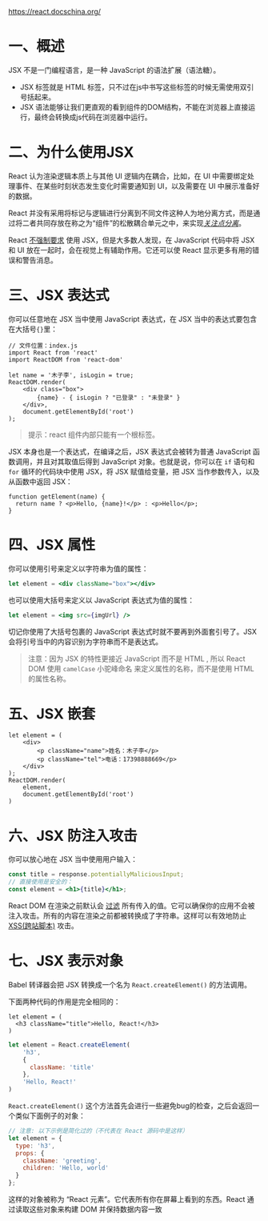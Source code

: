 <https://react.docschina.org/>

# 一、概述

JSX 不是一门编程语言，是一种 JavaScript 的语法扩展（语法糖）。

- JSX 标签就是 HTML 标签，只不过在js中书写这些标签的时候无需使用双引号括起来。
- JSX 语法能够让我们更直观的看到组件的DOM结构，不能在浏览器上直接运行，最终会转换成js代码在浏览器中运行。

# 二、为什么使用JSX

React 认为渲染逻辑本质上与其他 UI 逻辑内在耦合，比如，在 UI 中需要绑定处理事件、在某些时刻状态发生变化时需要通知到 UI，以及需要在 UI 中展示准备好的数据。

React 并没有采用将标记与逻辑进行分离到不同文件这种人为地分离方式，而是通过将二者共同存放在称之为“组件”的松散耦合单元之中，来实现[*关注点分离*](https://en.wikipedia.org/wiki/Separation_of_concerns)。

React [不强制要求](https://react.docschina.org/docs/react-without-jsx.html) 使用 JSX，但是大多数人发现，在 JavaScript 代码中将 JSX 和 UI 放在一起时，会在视觉上有辅助作用。它还可以使 React 显示更多有用的错误和警告消息。

# 三、JSX 表达式

你可以任意地在 JSX 当中使用 JavaScript 表达式，在 JSX 当中的表达式要包含在大括号`{}`里：

```react
// 文件位置：index.js
import React from 'react'
import ReactDOM from 'react-dom'

let name = '木子李', isLogin = true;
ReactDOM.render(
    <div class="box">
        {name} - { isLogin ? "已登录" : "未登录" }
    </div>,
    document.getElementById('root')   
);
```

> 提示：react 组件内部只能有一个根标签。

JSX 本身也是一个表达式，在编译之后，JSX 表达式会被转为普通 JavaScript 函数调用，并且对其取值后得到 JavaScript 对象。也就是说，你可以在 `if` 语句和 `for` 循环的代码块中使用 JSX，将 JSX 赋值给变量，把 JSX 当作参数传入，以及从函数中返回 JSX：

```react
function getElement(name) {
  return name ? <p>Hello, {name}!</p> : <p>Hello</p>;
}
```

# 四、JSX 属性

你可以使用引号来定义以字符串为值的属性：

```jsx
let element = <div className="box"></div>
```

也可以使用大括号来定义以 JavaScript 表达式为值的属性：

```jsx
let element = <img src={imgUrl} />
```

切记你使用了大括号包裹的 JavaScript 表达式时就不要再到外面套引号了。JSX 会将引号当中的内容识别为字符串而不是表达式。

> 注意：因为 JSX 的特性更接近 JavaScript 而不是 HTML , 所以 React DOM 使用 `camelCase` 小驼峰命名 来定义属性的名称，而不是使用 HTML 的属性名称。

# 五、JSX 嵌套

```react
let element = (
    <div>
        <p className="name">姓名：木子李</p>
        <p className="tel">电话：17398888669</p>
    </div>
);
ReactDOM.render(
    element,
    document.getElementById('root')
)
```

# 六、JSX 防注入攻击

你可以放心地在 JSX 当中使用用户输入：

```jsx
const title = response.potentiallyMaliciousInput;
// 直接使用是安全的：
const element = <h1>{title}</h1>;
```

React DOM 在渲染之前默认会 [过滤](http://stackoverflow.com/questions/7381974/which-characters-need-to-be-escaped-on-html) 所有传入的值。它可以确保你的应用不会被注入攻击。所有的内容在渲染之前都被转换成了字符串。这样可以有效地防止 [XSS(跨站脚本)](https://en.wikipedia.org/wiki/Cross-site_scripting) 攻击。

# 七、JSX 表示对象

Babel 转译器会把 JSX 转换成一个名为 `React.createElement()` 的方法调用。

下面两种代码的作用是完全相同的：

```react
let element = (
  <h3 className="title">Hello, React!</h3>
)
```

```js
let element = React.createElement(
    'h3',
    {
      className: 'title'
    },
    'Hello, React!'
)
```

`React.createElement()` 这个方法首先会进行一些避免bug的检查，之后会返回一个类似下面例子的对象：

```js
// 注意: 以下示例是简化过的（不代表在 React 源码中是这样）
let element = {
  type: 'h3',
  props: {
    className: 'greeting',
    children: 'Hello, world'
  }
};
```

这样的对象被称为 “React 元素”。它代表所有你在屏幕上看到的东西。React 通过读取这些对象来构建 DOM 并保持数据内容一致













